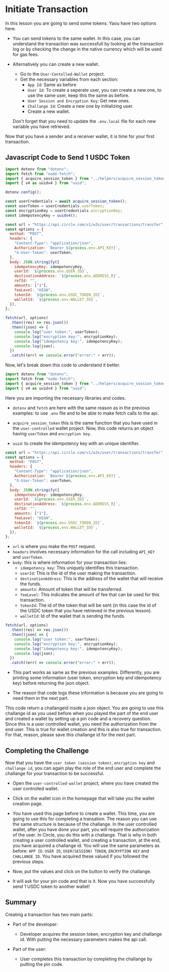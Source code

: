 # Initiate Transaction

In this lesson you are going to send some tokens. Yaou have two options here.

- You can send tokens to the same wallet. In this case, you can understand the transaction was successfull by looking at the transaction log or by checking the change in the native currency which will be used for gas fees.

- Alternatively you can create a new wallet.

  - Go to the `User-Contolled-Wallet` project.
  - Get the necessary variables from each section:
    - `App Id`: Same as before
    - `User Id`: To create a seperate user, you can create a new one, to use the same user, keep this the same as before.
    - `User Session and Encryption Key`: Get new ones.
    - `Challange Id`: Create a new one by initializing user.
    - Create a new wallet.

  Don't forget that you need to update the `.env.local` file for each new variable you have retrieved.

Now that you have a sender and a receiver wallet, it is time for your first transaction.

## Javascript Code to Send 1 USDC Token

```javascript
import dotenv from "dotenv";
import fetch from "node-fetch";
import { acquire_session_token } from "../helpers/acquire_session_token.js";
import { v4 as uuidv4 } from "uuid";

dotenv.config();

const userCredentials = await acquire_session_token();
const userToken = userCredentials.userToken;
const encryptionKey = userCredentials.encryptionKey;
const idempotencyKey = uuidv4();

const url = "https://api.circle.com/v1/w3s/user/transactions/transfer";
const options = {
  method: "POST",
  headers: {
    "Content-Type": "application/json",
    Authorization: `Bearer ${process.env.API_KEY}`,
    "X-User-Token": userToken,
  },
  body: JSON.stringify({
    idempotencyKey: idempotencyKey,
    userId: `${process.env.USER_ID}`,
    destinationAddress: `${process.env.ADDRESS_R}`,
    refId: "",
    amounts: ["1"],
    feeLevel: "HIGH",
    tokenId: `${process.env.USDC_TOKEN_ID}`,
    walletId: `${process.env.WALLET_ID}`,
  }),
};

fetch(url, options)
  .then((res) => res.json())
  .then((json) => {
    console.log("user token:", userToken);
    console.log("encryption key:", encryptionKey);
    console.log("idempotency key:", idempotencyKey);
    console.log(json);
  })
  .catch((err) => console.error("error:" + err));
```

Now, let's break down this code to understand it better.

```javascript
import dotenv from "dotenv";
import fetch from "node-fetch";
import { acquire_session_token } from "../helpers/acquire_session_token.js";
import { v4 as uuidv4 } from "uuid";
```

Here you are importing the necessary libraries and codes.

- `dotenv` and `fetch` are here with the same reason as in the previous examples: to use `.env` file and to be able to make fetch calls to the api.

- `acquire_session_token` this is the same function that you have used in the `user-controlled` wallet project. Now, this code returns an object having `userToken` and `encryption key`.

- `uuid`: to create the idempotency key with an unique identifier.

```javascript
const url = "https://api.circle.com/v1/w3s/user/transactions/transfer";
const options = {
  method: "POST",
  headers: {
    "Content-Type": "application/json",
    Authorization: `Bearer ${process.env.API_KEY}`,
    "X-User-Token": userToken,
  },
  body: JSON.stringify({
    idempotencyKey: idempotencyKey,
    userId: `${process.env.USER_ID}`,
    destinationAddress: `${process.env.ADDRESS_R}`,
    refId: "",
    amounts: ["1"],
    feeLevel: "HIGH",
    tokenId: `${process.env.USDC_TOKEN_ID}`,
    walletId: `${process.env.WALLET_ID}`,
  }),
};
```

- `url` is where you make the `POST` request.
- `headers` involves necessary information for the call including `API_KEY` and `userToken`.
- `body`: this is where information for your transaction lies:
  - `idempotency key`: This uniquely identifies this transaction.
  - `userId`: This is the id of the user making the transaction.
  - `destinationAddress`: This is the address of the wallet that will receive the funds.
  - `amounts`: Amount of token that will be transferred.
  - `feeLevel`: This indicates the amount of fee that can be used for this transaction.
  - `tokenId`: The id of the token that will be sent (in this case the id of the USDC token that you have retrieved in the previous lesson).
  - `walletId`: Id of the wallet that is sending the funds.

```javascript
fetch(url, options)
  .then((res) => res.json())
  .then((json) => {
    console.log("user token:", userToken);
    console.log("encryption key:", encryptionKey);
    console.log("idempotency key:", idempotencyKey);
    console.log(json);
  })
  .catch((err) => console.error("error:" + err));
```

- This part works as same as the previous examples. Differently, you are printing some information (user token, encryption key and idempotency key) before returning the json object.

- The reason that code logs these information is because you are going to need them in the next part.

This code return a challangeId inside a json object. You are going to use this challange id as you used before when you played the part of the end user and created a wallet by setting up a pin code and a recovery question. Since this is a user controlled wallet, you need the authorization from the end user. This is true for wallet creation and this is also true for transaction. For that, reason, please save this challange id for the next part.

## Completing the Challenge

Now that you have the `user token (session token)`, `encryption key` and `challange id`, you can again play the role of the end user and complete the challange for your transaction to be successful.

- Open the `user-controlled-wallet` project, where you have created the user controlled wallet.
- Click on the wallet icon in the homepage that will take you the wallet creation page.
- You have used this page before to create a wallet. This time, you are going to use this for completing a transation. The reason you can use the same structure is because of the challange. In the user controlled wallet, after you have done your part, you will require the authorization of the user. In Circle, you do this with a challange. That is why in both creating a user controlled wallet, and creating a transaction, at the end, you have acquired a challange id. You will use the same parameters as before: `APP ID`. `USER ID`, `USER(SESSION) TOKEN`, `ENCRYPTION KEY` and `CHALLANGE ID`. You have acquired these valued if you followed the previous steps.

- Now, put the values and click on the button to verify the challange.
- It will ask for your pin code and that is it. Now you have successfully send 1 USDC token to another wallet!

## Summary

Creating a transaction has two main parts:

- Part of the developer:

  - Developer acquires the session token, encryption key and challange id. With putting the necessary parameters makes the api call.

- Part of the user:
  - User completes this transaction by completing the challange by putting the pin code.
